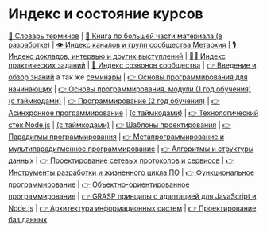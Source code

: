 # Индекс и состояние курсов

[📓 Словарь терминов](https://github.com/HowProgrammingWorks/Dictionary) |
[📔 Книга по большей части материала (в разработке)](https://github.com/HowProgrammingWorks/Book) |
[👁️ Индекс каналов и групп сообщества Метархия](https://github.com/HowProgrammingWorks/Index/Links.md) |
[🎙️ Индекс докладов, интервью и других выступлений](https://github.com/HowProgrammingWorks/Index/Courses/Talks.md) |
[👨‍💻 Индекс практических заданий](https://github.com/HowProgrammingWorks/Index/Practice/Index.md) |
[📼 Индекс созвонов сообщества](https://github.com/HowProgrammingWorks/Index/Archive/WeeklyCall.md) |
[👉 Введение и обзор знаний](https://github.com/HowProgrammingWorks/Index/Courses/Introduction.md) а так же [семинары](https://github.com/HowProgrammingWorks/Index/Courses/Seminars.md) |
[👉 Основы программирования для начинающих](https://www.youtube.com/watch?v=2DM5I2CI4gY&list=PLpmhTzMVLuROAIey9vW3pyRSpHfknLssu) |
[👉 Основы программирования, модули (1 год обучения)](https://github.com/HowProgrammingWorks/Index/Courses/Fundamentals.md) [(с таймкодами)](https://github.com/HowProgrammingWorks/Index/Courses/Fundamentals-timecodes.md) |
[👉 Программирование (2 год обучения)](https://github.com/HowProgrammingWorks/Index/Courses/Advanced.md) |
[👉 Асинхронное программирование](https://github.com/HowProgrammingWorks/Index/Courses/Asynchronous.md) |
[(с таймкодами)](https://github.com/HowProgrammingWorks/Index/Courses/Asynchronous-timecodes.md) |
[👉 Технологический стек Node.js](https://github.com/HowProgrammingWorks/Index/Courses/NodeJS.md) |
[(с таймкодами)](https://github.com/HowProgrammingWorks/Index/Courses/NodeJS-timecodes.md) |
[👉 Шаблоны проектирования](https://github.com/HowProgrammingWorks/Index/Courses/Patterns.md) |
[👉 Парадигмы программирования](https://github.com/HowProgrammingWorks/Index/Courses/Paradigms.md) |
[👉 Метапрограммирование и мультипарадигменное программирование](https://github.com/HowProgrammingWorks/Index/Courses/Metaprogramming.md) |
[👉 Алгоритмы и структуры данных](https://github.com/HowProgrammingWorks/Index/Courses/AlgAndData.md) |
[👉 Проектирование сетевых протоколов и сервисов](https://github.com/HowProgrammingWorks/Index/Courses/Network.md) |
[👉 Инструменты разработки и жизненного цикла ПО](https://github.com/HowProgrammingWorks/Index/Courses/Tools.md) |
[👉 Функциональное программирование](https://github.com/HowProgrammingWorks/Index/Courses/Functional.md) |
[👉 Объектно-ориентированное программирование](https://github.com/HowProgrammingWorks/Index/Courses/OOP.md) |
[👉 GRASP принципы с адаптацией для JavaScript и Node.js](https://github.com/HowProgrammingWorks/Index/Courses/GRASP.md) |
[👉 Архитектура информационных систем](https://github.com/HowProgrammingWorks/Index/Courses/Architecture.md) |
[👉 Проектирование баз данных](https://github.com/HowProgrammingWorks/Index/Courses/Databases.md)
